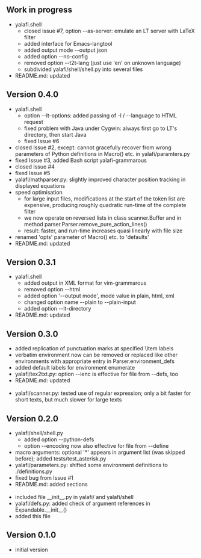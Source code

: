 Work in progress
----------------
- yalafi.shell
    - closed issue #7, option --as-server: emulate an LT server with
      LaTeX filter
    - added interface for Emacs-langtool
    - added output mode --output json
    - added option --no-config
    - removed option --t2t-lang (just use 'en' on unknown language)
    - subdivided yalafi/shell/shell.py into several files
- README.md: updated

Version 0.4.0
-------------
- yalafi.shell
    - option --lt-options: added passing of -l / --language to HTML request
    - fixed problem with Java under Cygwin: always first go to LT's
      directory, then start Java
    - fixed Issue #6
- closed Issue #2, except: cannot gracefully recover from wrong parameters
  of Python definitions in Macro() etc. in yalafi/paramters.py
- fixed Issue #3, added Bash script yalafi-grammarous
- closed Issue #4
- fixed Issue #5
- yalafi/mathparser.py: slightly improved character position tracking
  in displayed equations
- speed optimisation
    - for large input files, modifications at the start of the token list are
      expensive, producing roughly quadratic run-time of the complete filter
    - we now operate on reversed lists in class scanner.Buffer and in method
      parser.Parser.remove\_pure\_action\_lines()
    - result: faster, and run-time increases quasi linearly with file size
- renamed 'opts' parameter of Macro() etc. to 'defaults'
- README.md: updated

Version 0.3.1
-------------
- yalafi.shell
    - added output in XML format for vim-grammarous
    - removed option --html
    - added option '--output mode', mode value in plain, html, xml
    - changed option name --plain to --plain-input
    - added option --lt-directory
- README.md: updated

Version 0.3.0
-------------
- added replication of punctuation marks at specified \\item labels
- verbatim environment now can be removed or replaced like other environments
  with appropriate entry in Parser.environment\_defs
- added default labels for environment enumerate
- yalafi/tex2txt.py: option --ienc is effective for file from --defs, too
- README.md: updated
  <br><br>
- yalafi/scanner.py: tested use of regular expression; only a bit faster for
  short texts, but much slower for large texts

Version 0.2.0
-------------
- yalafi/shell/shell.py
    - added option --python-defs
    - option --encoding now also effective for file from --define
- macro arguments: optional '*' appears in argument list (was skipped before);
  added tests/test\_asterisk.py
- yalafi/parameters.py: shifted some environment definitions
  to ./definitions.py
- fixed bug from Issue #1
- README.md: added sections
  <br><br>
- included file \_\_init\_\_.py in yalafi/ and yalafi/shell
- yalafi/defs.py: added check of argument references in
  Expandable.\_\_init\_\_()
- added this file

Version 0.1.0
-------------
- initial version

